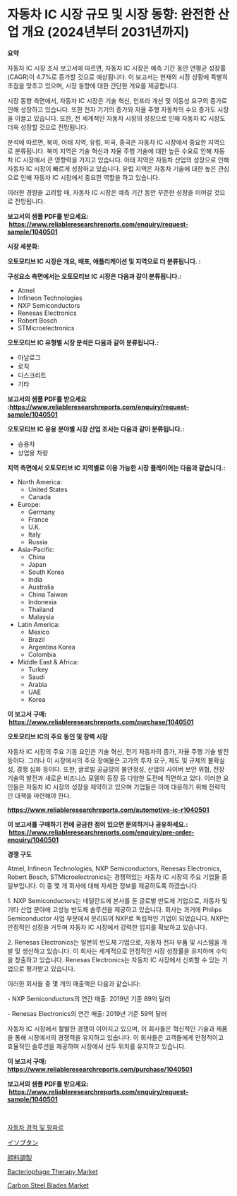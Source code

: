 <p><h1>자동차 IC 시장 규모 및 시장 동향: 완전한 산업 개요 (2024년부터 2031년까지)</h1></p><p><strong>요약</strong></p>
<p><p>자동차 IC 시장 조사 보고서에 따르면, 자동차 IC 시장은 예측 기간 동안 연평균 성장률(CAGR)이 4.7%로 증가할 것으로 예상됩니다. 이 보고서는 현재의 시장 상황에 특별히 초점을 맞추고 있으며, 시장 동향에 대한 간단한 개요를 제공합니다.</p><p>시장 동향 측면에서, 자동차 IC 시장은 기술 혁신, 인프라 개선 및 이동성 요구의 증가로 인해 성장하고 있습니다. 또한 전자 기기의 증가와 자율 주행 자동차의 수요 증가도 시장을 이끌고 있습니다. 또한, 전 세계적인 자동차 시장의 성장으로 인해 자동차 IC 시장도 더욱 성장할 것으로 전망됩니다.</p><p>분석에 따르면, 북미, 아태 지역, 유럽, 미국, 중국은 자동차 IC 시장에서 중요한 지역으로 분류됩니다. 북미 지역은 기술 혁신과 자율 주행 기술에 대한 높은 수요로 인해 자동차 IC 시장에서 큰 영향력을 가지고 있습니다. 아태 지역은 자동차 산업의 성장으로 인해 자동차 IC 시장이 빠르게 성장하고 있습니다. 유럽 지역은 자동차 기술에 대한 높은 관심으로 인해 자동차 IC 시장에서 중요한 역할을 하고 있습니다.</p><p>이러한 경향을 고려할 때, 자동차 IC 시장은 예측 기간 동안 꾸준한 성장을 이어갈 것으로 전망됩니다.</p></p>
<p><strong>보고서의 샘플 PDF를 받으세요: &nbsp;<a href="https://www.reliableresearchreports.com/enquiry/request-sample/1040501">https://www.reliableresearchreports.com/enquiry/request-sample/1040501</a></strong></p>
<p><strong>시장 세분화:</strong></p>
<p><strong> 오토모티브 IC 시장은 개요, 배포, 애플리케이션 및 지역으로 더 분류됩니다. :</strong></p>
<p><strong>구성요소 측면에서는 오토모티브 IC 시장은 다음과 같이 분류됩니다.:</strong></p>
<p><ul><li>Atmel</li><li>Infineon Technologies</li><li>NXP Semiconductors</li><li>Renesas Electronics</li><li>Robert Bosch</li><li>STMicroelectronics</li></ul></p>
<p><strong> 오토모티브 IC 유형별 시장 분석은 다음과 같이 분류됩니다.:</strong></p>
<p><ul><li>아날로그</li><li>로직</li><li>디스크리트</li><li>기타</li></ul></p>
<p><strong>보고서의 샘플 PDF를 받으세요 :<a href="https://www.reliableresearchreports.com/enquiry/request-sample/1040501">https://www.reliableresearchreports.com/enquiry/request-sample/1040501</a></strong></p>
<p><strong> 오토모티브 IC 응용 분야별 시장 산업 조사는 다음과 같이 분류됩니다.:</strong></p>
<p><ul><li>승용차</li><li>상업용 차량</li></ul></p>
<p><strong>지역 측면에서 오토모티브 IC 지역별로 이용 가능한 시장 플레이어는 다음과 같습니다.:</strong></p>
<p><ul>
    <li>
        North America:
        <ul>
            <li>United States</li>
            <li>Canada</li>
        </ul>
    </li>
    <li>
        Europe:
        <ul>
            <li>Germany</li>
            <li>France</li>
            <li>U.K.</li>
            <li>Italy</li>
            <li>Russia</li>
        </ul>
    </li>
    <li>
        Asia-Pacific:
        <ul>
            <li>China</li>
            <li>Japan</li>
            <li>South Korea</li>
            <li>India</li>
            <li>Australia</li>
            <li>China Taiwan</li>
            <li>Indonesia</li>
            <li>Thailand</li>
            <li>Malaysia</li>
        </ul>
    </li>
    <li>
        Latin America:
        <ul>
            <li>Mexico</li>
            <li>Brazil</li>
            <li>Argentina Korea</li>
            <li>Colombia</li>
        </ul>
    </li>
    <li>
        Middle East & Africa:
        <ul>
            <li>Turkey</li>
            <li>Saudi</li>
            <li>Arabia</li>
            <li>UAE</li>
            <li>Korea</li>
        </ul>
    </li>
    </ul></p>
<p><strong>이 보고서 구매: &nbsp;<a href="https://www.reliableresearchreports.com/purchase/1040501">https://www.reliableresearchreports.com/purchase/1040501</a></strong></p>
<p><strong>오토모티브 IC의 주요 동인 및 장벽 시장</strong></p>
<p><p>자동차 IC 시장의 주요 기동 요인은 기술 혁신, 전기 자동차의 증가, 자율 주행 기술 발전 등이다. 그러나 이 시장에서의 주요 장애물은 고가의 투자 요구, 제도 및 규제의 불확실성, 경쟁 심화 등이다. 또한, 글로벌 공급망의 불안정성, 산업의 사이버 보안 위협, 전장 기술의 발전과 새로운 비즈니스 모델의 등장 등 다양한 도전에 직면하고 있다. 이러한 요인들은 자동차 IC 시장의 성장을 제약하고 있으며 기업들은 이에 대응하기 위해 전략적인 대책을 마련해야 한다.</p></p>
<p><strong><a href="https://www.reliableresearchreports.com/automotive-ic-r1040501">https://www.reliableresearchreports.com/automotive-ic-r1040501</a></strong></p>
<p><strong>이 보고서를 구매하기 전에 궁금한 점이 있으면 문의하거나 공유하세요.: &nbsp;<a href="https://www.reliableresearchreports.com/enquiry/pre-order-enquiry/1040501">https://www.reliableresearchreports.com/enquiry/pre-order-enquiry/1040501</a></strong></p>
<p><strong>경쟁 구도</strong></p>
<p><p>Atmel, Infineon Technologies, NXP Semiconductors, Renesas Electronics, Robert Bosch, STMicroelectronics는 경쟁력있는 자동차 IC 시장의 주요 기업들 중 일부입니다. 이 중 몇 개 회사에 대해 자세한 정보를 제공하도록 하겠습니다.</p><p>1. NXP Semiconductors는 네덜란드에 본사를 둔 글로벌 반도체 기업으로, 자동차 및 기타 산업 분야에 고성능 반도체 솔루션을 제공하고 있습니다. 회사는 과거에 Philips Semiconductor 사업 부문에서 분리되어 NXP로 독립적인 기업이 되었습니다. NXP는 안정적인 성장을 거두며 자동차 IC 시장에서 강력한 입지를 확보하고 있습니다.</p><p>2. Renesas Electronics는 일본의 반도체 기업으로, 자동차 전자 부품 및 시스템을 개발 및 생산하고 있습니다. 이 회사는 세계적으로 안정적인 시장 성장률을 유지하며 수익을 창출하고 있습니다. Renesas Electronics는 자동차 IC 시장에서 신뢰할 수 있는 기업으로 평가받고 있습니다.</p><p>이러한 회사들 중 몇 개의 매출액은 다음과 같습니다:</p><p>- NXP Semiconductors의 연간 매출: 2019년 기준 89억 달러</p><p>- Renesas Electronics의 연간 매출: 2019년 기준 59억 달러</p><p>자동차 IC 시장에서 활발한 경쟁이 이어지고 있으며, 이 회사들은 혁신적인 기술과 제품을 통해 시장에서의 경쟁력을 유지하고 있습니다. 이 회사들은 고객들에게 안정적이고 효율적인 솔루션을 제공하여 시장에서 선두 위치를 유지하고 있습니다.</p></p>
<p><strong>이 보고서 구매: &nbsp; <a href="https://www.reliableresearchreports.com/purchase/1040501">https://www.reliableresearchreports.com/purchase/1040501</a></strong></p>
<p><strong>보고서의 샘플 PDF를 받으세요: &nbsp;<a href="https://www.reliableresearchreports.com/enquiry/request-sample/1040501">https://www.reliableresearchreports.com/enquiry/request-sample/1040501</a></strong><strong></strong></p>
<p>&nbsp;</p>
<p><p><a href="https://github.com/vseigx30c9a1j/Market-Research-Report-List-1/blob/main/606105522447.md">자동차 경적 및 팡파르</a></p><p><a href="https://github.com/dzy793153605/Market-Research-Report-List-1/blob/main/570740424449.md">イソブタン</a></p><p><a href="https://github.com/EthanMorar2011/Market-Research-Report-List-1/blob/main/349376824450.md">顔料調製</a></p><p><a href="https://github.com/jj19131/Market-Research-Report-List-2/blob/main/bacteriophage-therapy-market.md">Bacteriophage Therapy Market</a></p><p><a href="https://issuu.com/reportprime-2/docs/carbon-steel-blades-market-size-2030.pptx">Carbon Steel Blades Market</a></p></p>